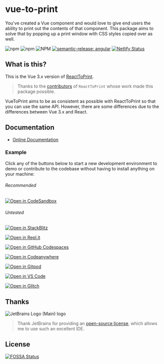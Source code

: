 # vue-to-print

You've created a Vue component and would love to give end users the ability to print out the contents of that component. This package aims to solve that by popping up a print window with CSS styles copied over as well.

![npm](https://img.shields.io/npm/v/vue-to-print?style=flat-square)
![npm](https://img.shields.io/npm/dm/vue-to-print?style=flat-square)
![NPM](https://img.shields.io/npm/l/vue-to-print?style=flat-square)
[![semantic-release: angular](https://img.shields.io/badge/semantic--release-angular-e10079?logo=semantic-release&style=flat-square)](https://github.com/semantic-release/semantic-release)
[![Netlify Status](https://api.netlify.com/api/v1/badges/133df312-97ec-411b-816e-52ee0bd49808/deploy-status?style=flat-square)](https://app.netlify.com/sites/vue-to-print/deploys)

## What is this?

This is the Vue 3.x version of [ReactToPrint](https://github.com/gregnb/react-to-print).

> Thanks to the [contributors](https://github.com/gregnb/react-to-print/graphs/contributors) of `ReactToPrint` whose work made this package possible.

VueToPrint aims to be as consistent as possible with ReactToPrint so that you can use the same API. However, there are some differences due to the differences between Vue 3.x and React.

## Documentation

- [Online Documentation](https://vue-to-print.netlify.app/)

### Example

Click any of the buttons below to start a new development environment to demo or contribute to the codebase without having to install anything on your machine:

###### Recommended 
[![Open in CodeSandbox](https://codesandbox.io/static/img/play-codesandbox.svg)](https://codesandbox.io/p/devbox/github/siaikin/vue-to-print-example?embed=1)

###### Untested
[![Open in StackBlitz](https://developer.stackblitz.com/img/open_in_stackblitz.svg)](https://stackblitz.com/github/siaikin/vue-to-print-example)

[![Open in Repl.it](https://replit.com/badge/github/withastro/astro)](https://replit.com/github/siaikin/vue-to-print-example)

[![Open in GitHub Codespaces](https://github.com/codespaces/badge.svg)](https://codespaces.new/siaikin/vue-to-print-example)

[![Open in Codeanywhere](https://codeanywhere.com/img/open-in-codeanywhere-btn.svg)](https://app.codeanywhere.com/#https://github.com/siaikin/vue-to-print-example)

[![Open in Gitpod](https://gitpod.io/button/open-in-gitpod.svg)](https://gitpod.io/#https://github.com/siaikin/vue-to-print-example)

[![Open in VS Code](https://img.shields.io/badge/Open%20in-VS%20Code-blue?logo=visualstudiocode)](https://vscode.dev/github/siaikin/vue-to-print-example)

[![Open in Glitch](https://img.shields.io/badge/Open%20in-Glitch-blue?logo=glitch)](https://glitch.com/edit/#!/import/github/siaikin/vue-to-print-example)



## Thanks
![JetBrains Logo (Main) logo](https://resources.jetbrains.com/storage/products/company/brand/logos/jb_beam.svg)
> Thank JetBrains for providing an [open-source license](https://jb.gg/OpenSourceSupport), which allows me to use such an excellent IDE.

## License
[![FOSSA Status](https://app.fossa.com/api/projects/git%2Bgithub.com%2Fsiaikin%2Fvue-to-print.svg?type=large&issueType=license)](https://app.fossa.com/projects/git%2Bgithub.com%2Fsiaikin%2Fvue-to-print?ref=badge_large&issueType=license)
